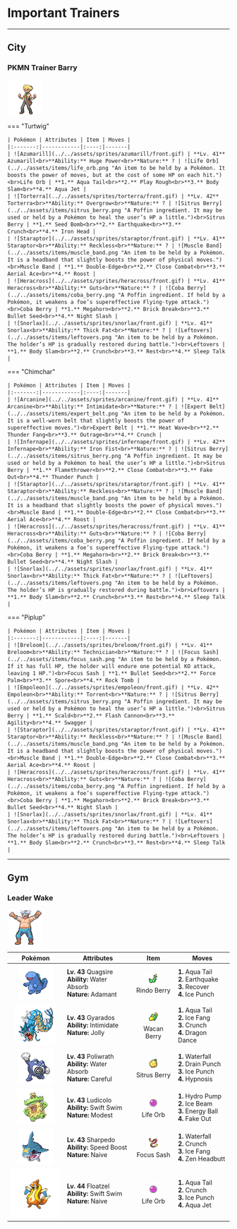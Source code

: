 # Important Trainers


---

## City

### PKMN Trainer Barry

![PKMN Trainer Barry](../../assets/important_trainers/barry.png)

=== "Turtwig"

	| Pokémon | Attributes | Item | Moves |
	|:-------:|------------|:----:|-------|
	| ![Azumarill](../../assets/sprites/azumarill/front.gif) | **Lv. 41** Azumarill<br>**Ability:** Huge Power<br>**Nature:** ? | ![Life Orb](../../assets/items/life_orb.png "An item to be held by a Pokémon. It boosts the power of moves, but at the cost of some HP on each hit.")<br>Life Orb | **1.** Aqua Tail<br>**2.** Play Rough<br>**3.** Body Slam<br>**4.** Aqua Jet |
	| ![Torterra](../../assets/sprites/torterra/front.gif) | **Lv. 42** Torterra<br>**Ability:** Overgrow<br>**Nature:** ? | ![Sitrus Berry](../../assets/items/sitrus_berry.png "A Poffin ingredient. It may be used or held by a Pokémon to heal the user’s HP a little.")<br>Sitrus Berry | **1.** Seed Bomb<br>**2.** Earthquake<br>**3.** Crunch<br>**4.** Iron Head |
	| ![Staraptor](../../assets/sprites/staraptor/front.gif) | **Lv. 41** Staraptor<br>**Ability:** Reckless<br>**Nature:** ? | ![Muscle Band](../../assets/items/muscle_band.png "An item to be held by a Pokémon. It is a headband that slightly boosts the power of physical moves.")<br>Muscle Band | **1.** Double-Edge<br>**2.** Close Combat<br>**3.** Aerial Ace<br>**4.** Roost |
	| ![Heracross](../../assets/sprites/heracross/front.gif) | **Lv. 41** Heracross<br>**Ability:** Guts<br>**Nature:** ? | ![Coba Berry](../../assets/items/coba_berry.png "A Poffin ingredient. If held by a Pokémon, it weakens a foe’s supereffective Flying-type attack.")<br>Coba Berry | **1.** Megahorn<br>**2.** Brick Break<br>**3.** Bullet Seed<br>**4.** Night Slash |
	| ![Snorlax](../../assets/sprites/snorlax/front.gif) | **Lv. 41** Snorlax<br>**Ability:** Thick Fat<br>**Nature:** ? | ![Leftovers](../../assets/items/leftovers.png "An item to be held by a Pokémon. The holder’s HP is gradually restored during battle.")<br>Leftovers | **1.** Body Slam<br>**2.** Crunch<br>**3.** Rest<br>**4.** Sleep Talk |
	
=== "Chimchar"

	| Pokémon | Attributes | Item | Moves |
	|:-------:|------------|:----:|-------|
	| ![Arcanine](../../assets/sprites/arcanine/front.gif) | **Lv. 41** Arcanine<br>**Ability:** Intimidate<br>**Nature:** ? | ![Expert Belt](../../assets/items/expert_belt.png "An item to be held by a Pokémon. It is a well-worn belt that slightly boosts the power of supereffective moves.")<br>Expert Belt | **1.** Heat Wave<br>**2.** Thunder Fang<br>**3.** Outrage<br>**4.** Crunch |
	| ![Infernape](../../assets/sprites/infernape/front.gif) | **Lv. 42** Infernape<br>**Ability:** Iron Fist<br>**Nature:** ? | ![Sitrus Berry](../../assets/items/sitrus_berry.png "A Poffin ingredient. It may be used or held by a Pokémon to heal the user’s HP a little.")<br>Sitrus Berry | **1.** Flamethrower<br>**2.** Close Combat<br>**3.** Fake Out<br>**4.** Thunder Punch |
	| ![Staraptor](../../assets/sprites/staraptor/front.gif) | **Lv. 41** Staraptor<br>**Ability:** Reckless<br>**Nature:** ? | ![Muscle Band](../../assets/items/muscle_band.png "An item to be held by a Pokémon. It is a headband that slightly boosts the power of physical moves.")<br>Muscle Band | **1.** Double-Edge<br>**2.** Close Combat<br>**3.** Aerial Ace<br>**4.** Roost |
	| ![Heracross](../../assets/sprites/heracross/front.gif) | **Lv. 41** Heracross<br>**Ability:** Guts<br>**Nature:** ? | ![Coba Berry](../../assets/items/coba_berry.png "A Poffin ingredient. If held by a Pokémon, it weakens a foe’s supereffective Flying-type attack.")<br>Coba Berry | **1.** Megahorn<br>**2.** Brick Break<br>**3.** Bullet Seed<br>**4.** Night Slash |
	| ![Snorlax](../../assets/sprites/snorlax/front.gif) | **Lv. 41** Snorlax<br>**Ability:** Thick Fat<br>**Nature:** ? | ![Leftovers](../../assets/items/leftovers.png "An item to be held by a Pokémon. The holder’s HP is gradually restored during battle.")<br>Leftovers | **1.** Body Slam<br>**2.** Crunch<br>**3.** Rest<br>**4.** Sleep Talk |
	
=== "Piplup"

	| Pokémon | Attributes | Item | Moves |
	|:-------:|------------|:----:|-------|
	| ![Breloom](../../assets/sprites/breloom/front.gif) | **Lv. 41** Breloom<br>**Ability:** Technician<br>**Nature:** ? | ![Focus Sash](../../assets/items/focus_sash.png "An item to be held by a Pokémon. If it has full HP, the holder will endure one potential KO attack, leaving 1 HP.")<br>Focus Sash | **1.** Bullet Seed<br>**2.** Force Palm<br>**3.** Spore<br>**4.** Rock Tomb |
	| ![Empoleon](../../assets/sprites/empoleon/front.gif) | **Lv. 42** Empoleon<br>**Ability:** Torrent<br>**Nature:** ? | ![Sitrus Berry](../../assets/items/sitrus_berry.png "A Poffin ingredient. It may be used or held by a Pokémon to heal the user’s HP a little.")<br>Sitrus Berry | **1.** Scald<br>**2.** Flash Cannon<br>**3.** Agility<br>**4.** Swagger |
	| ![Staraptor](../../assets/sprites/staraptor/front.gif) | **Lv. 41** Staraptor<br>**Ability:** Reckless<br>**Nature:** ? | ![Muscle Band](../../assets/items/muscle_band.png "An item to be held by a Pokémon. It is a headband that slightly boosts the power of physical moves.")<br>Muscle Band | **1.** Double-Edge<br>**2.** Close Combat<br>**3.** Aerial Ace<br>**4.** Roost |
	| ![Heracross](../../assets/sprites/heracross/front.gif) | **Lv. 41** Heracross<br>**Ability:** Guts<br>**Nature:** ? | ![Coba Berry](../../assets/items/coba_berry.png "A Poffin ingredient. If held by a Pokémon, it weakens a foe’s supereffective Flying-type attack.")<br>Coba Berry | **1.** Megahorn<br>**2.** Brick Break<br>**3.** Bullet Seed<br>**4.** Night Slash |
	| ![Snorlax](../../assets/sprites/snorlax/front.gif) | **Lv. 41** Snorlax<br>**Ability:** Thick Fat<br>**Nature:** ? | ![Leftovers](../../assets/items/leftovers.png "An item to be held by a Pokémon. The holder’s HP is gradually restored during battle.")<br>Leftovers | **1.** Body Slam<br>**2.** Crunch<br>**3.** Rest<br>**4.** Sleep Talk |
	

---

## Gym

### Leader Wake

![Leader Wake](../../assets/important_trainers/wake.png)

| Pokémon | Attributes | Item | Moves |
|:-------:|------------|:----:|-------|
| ![Quagsire](../../assets/sprites/quagsire/front.gif) | **Lv. 43** Quagsire<br>**Ability:** Water Absorb<br>**Nature:** Adamant | ![Rindo Berry](../../assets/items/rindo_berry.png "A Poffin ingredient. If held by a Pokémon, it weakens a foe’s supereffective Grass-type attack.")<br>Rindo Berry | **1.** Aqua Tail<br>**2.** Earthquake<br>**3.** Recover<br>**4.** Ice Punch |
| ![Gyarados](../../assets/sprites/gyarados/front.gif) | **Lv. 43** Gyarados<br>**Ability:** Intimidate<br>**Nature:** Jolly | ![Wacan Berry](../../assets/items/wacan_berry.png "A Poffin ingredient. If held by a Pokémon, it weakens a foe’s supereffective Electric-type attack.")<br>Wacan Berry | **1.** Aqua Tail<br>**2.** Ice Fang<br>**3.** Crunch<br>**4.** Dragon Dance |
| ![Poliwrath](../../assets/sprites/poliwrath/front.gif) | **Lv. 43** Poliwrath<br>**Ability:** Water Absorb<br>**Nature:** Careful | ![Sitrus Berry](../../assets/items/sitrus_berry.png "A Poffin ingredient. It may be used or held by a Pokémon to heal the user’s HP a little.")<br>Sitrus Berry | **1.** Waterfall<br>**2.** Drain Punch<br>**3.** Ice Punch<br>**4.** Hypnosis |
| ![Ludicolo](../../assets/sprites/ludicolo/front.gif) | **Lv. 43** Ludicolo<br>**Ability:** Swift Swim<br>**Nature:** Modest | ![Life Orb](../../assets/items/life_orb.png "An item to be held by a Pokémon. It boosts the power of moves, but at the cost of some HP on each hit.")<br>Life Orb | **1.** Hydro Pump<br>**2.** Ice Beam<br>**3.** Energy Ball<br>**4.** Fake Out |
| ![Sharpedo](../../assets/sprites/sharpedo/front.gif) | **Lv. 43** Sharpedo<br>**Ability:** Speed Boost<br>**Nature:** Naive | ![Focus Sash](../../assets/items/focus_sash.png "An item to be held by a Pokémon. If it has full HP, the holder will endure one potential KO attack, leaving 1 HP.")<br>Focus Sash | **1.** Waterfall<br>**2.** Crunch<br>**3.** Ice Fang<br>**4.** Zen Headbutt |
| ![Floatzel](../../assets/sprites/floatzel/front.gif) | **Lv. 44** Floatzel<br>**Ability:** Swift Swim<br>**Nature:** Naive | ![Life Orb](../../assets/items/life_orb.png "An item to be held by a Pokémon. It boosts the power of moves, but at the cost of some HP on each hit.")<br>Life Orb | **1.** Aqua Tail<br>**2.** Crunch<br>**3.** Ice Punch<br>**4.** Aqua Jet |


